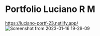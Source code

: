 # Portfolio Luciano R M
https://luciano-portf-23.netlify.app/
![Screenshot from 2023-01-16 19-29-09](https://user-images.githubusercontent.com/82583901/213194291-5acf44ce-05ee-4d35-b497-9513885895ad.png)

